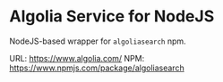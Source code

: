 # Algolia Service for NodeJS

NodeJS-based wrapper for `algoliasearch` npm.

URL: https://www.algolia.com/
NPM: https://www.npmjs.com/package/algoliasearch